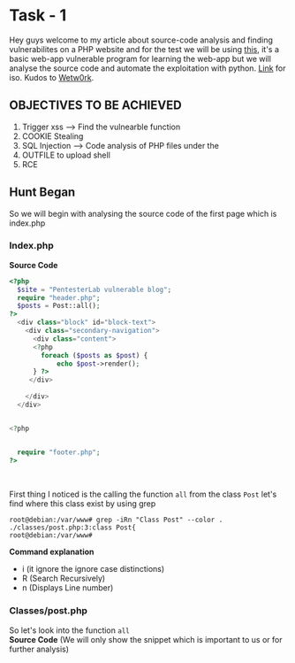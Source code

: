 # Task - 1 

Hey guys welcome to my article about source-code analysis and finding vulnerabilites on a PHP website and for the test we will be using [this](https://pentesterlab.com/exercises/xss_and_mysql_file/course), it's a basic web-app vulnerable program for learning the web-app but we will analyse the source code and automate the exploitation with python. [Link](https://pentesterlab.com/exercises/xss_and_mysql_file/iso) for iso. Kudos to [Wetw0rk](https://github.com/wetw0rk/AWAE-PREP/tree/master/XSS%20and%20MySQL).

## OBJECTIVES TO BE ACHIEVED

1) Trigger xss --> Find the vulnearble function <br/>
2) COOKIE Stealing <br/>
3) SQL Injection  --> Code analysis of PHP files under the <br/>
4) OUTFILE to upload shell <br/>
5) RCE <br/>

## Hunt Began


So we will begin with analysing the source code of the first page which is index.php

### Index.php

**Source Code**

```php
<?php
  $site = "PentesterLab vulnerable blog";
  require "header.php";
  $posts = Post::all();
?>
  <div class="block" id="block-text">
    <div class="secondary-navigation">
      <div class="content">
      <?php 
        foreach ($posts as $post) {
            echo $post->render(); 
      } ?> 
     </div>
 
    </div>
  </div>


<?php


  require "footer.php";
?>
```
<br/>

First thing I noticed is the calling the function ```all``` from the class ```Post``` let's find where this class exist by using grep 

```
root@debian:/var/www# grep -iRn "Class Post" --color .
./classes/post.php:3:class Post{
root@debian:/var/www# 
```
**Command explanation**
  - i (it ignore the ignore case distinctions)
  - R (Search Recursively)
  - n (Displays Line number)
  
### Classes/post.php

So let's look into the function ```all```
<br/>
**Source Code** (We will only show the snippet which is important to us or for further analysis)

